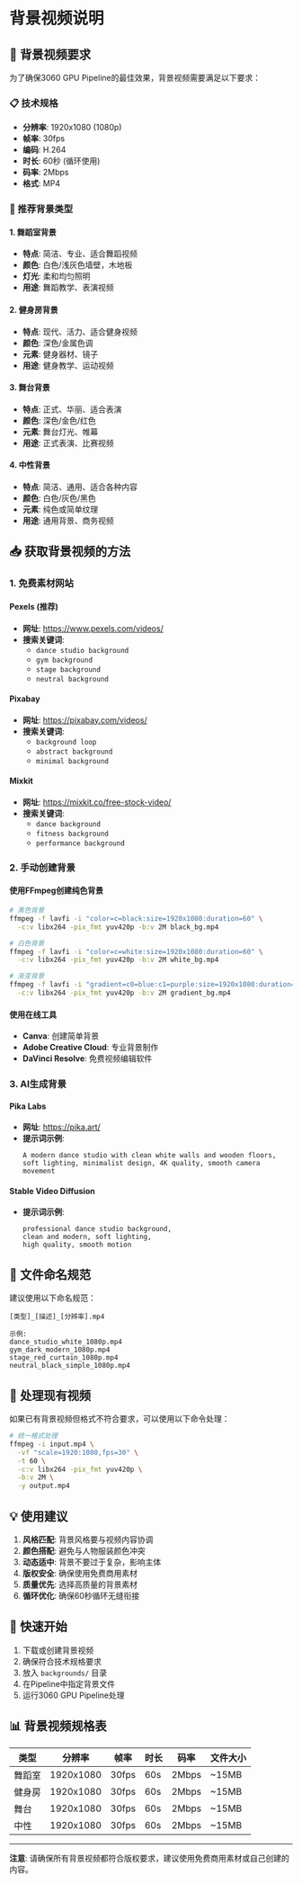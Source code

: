 # 背景视频说明

## 🎨 背景视频要求

为了确保3060 GPU Pipeline的最佳效果，背景视频需要满足以下要求：

### 📋 技术规格
- **分辨率**: 1920x1080 (1080p)
- **帧率**: 30fps
- **编码**: H.264
- **时长**: 60秒 (循环使用)
- **码率**: 2Mbps
- **格式**: MP4

### 🎯 推荐背景类型

#### 1. 舞蹈室背景
- **特点**: 简洁、专业、适合舞蹈视频
- **颜色**: 白色/浅灰色墙壁，木地板
- **灯光**: 柔和均匀照明
- **用途**: 舞蹈教学、表演视频

#### 2. 健身房背景
- **特点**: 现代、活力、适合健身视频
- **颜色**: 深色/金属色调
- **元素**: 健身器材、镜子
- **用途**: 健身教学、运动视频

#### 3. 舞台背景
- **特点**: 正式、华丽、适合表演
- **颜色**: 深色/金色/红色
- **元素**: 舞台灯光、帷幕
- **用途**: 正式表演、比赛视频

#### 4. 中性背景
- **特点**: 简洁、通用、适合各种内容
- **颜色**: 白色/灰色/黑色
- **元素**: 纯色或简单纹理
- **用途**: 通用背景、商务视频

## 📥 获取背景视频的方法

### 1. 免费素材网站

#### Pexels (推荐)
- **网址**: https://www.pexels.com/videos/
- **搜索关键词**: 
  - `dance studio background`
  - `gym background`
  - `stage background`
  - `neutral background`

#### Pixabay
- **网址**: https://pixabay.com/videos/
- **搜索关键词**:
  - `background loop`
  - `abstract background`
  - `minimal background`

#### Mixkit
- **网址**: https://mixkit.co/free-stock-video/
- **搜索关键词**:
  - `dance background`
  - `fitness background`
  - `performance background`

### 2. 手动创建背景

#### 使用FFmpeg创建纯色背景
```bash
# 黑色背景
ffmpeg -f lavfi -i "color=c=black:size=1920x1080:duration=60" \
  -c:v libx264 -pix_fmt yuv420p -b:v 2M black_bg.mp4

# 白色背景
ffmpeg -f lavfi -i "color=c=white:size=1920x1080:duration=60" \
  -c:v libx264 -pix_fmt yuv420p -b:v 2M white_bg.mp4

# 渐变背景
ffmpeg -f lavfi -i "gradient=c0=blue:c1=purple:size=1920x1080:duration=60" \
  -c:v libx264 -pix_fmt yuv420p -b:v 2M gradient_bg.mp4
```

#### 使用在线工具
- **Canva**: 创建简单背景
- **Adobe Creative Cloud**: 专业背景制作
- **DaVinci Resolve**: 免费视频编辑软件

### 3. AI生成背景

#### Pika Labs
- **网址**: https://pika.art/
- **提示词示例**:
  ```
  A modern dance studio with clean white walls and wooden floors, 
  soft lighting, minimalist design, 4K quality, smooth camera movement
  ```

#### Stable Video Diffusion
- **提示词示例**:
  ```
  professional dance studio background, 
  clean and modern, soft lighting, 
  high quality, smooth motion
  ```

## 📁 文件命名规范

建议使用以下命名规范：

```
[类型]_[描述]_[分辨率].mp4

示例:
dance_studio_white_1080p.mp4
gym_dark_modern_1080p.mp4
stage_red_curtain_1080p.mp4
neutral_black_simple_1080p.mp4
```

## 🔧 处理现有视频

如果已有背景视频但格式不符合要求，可以使用以下命令处理：

```bash
# 统一格式处理
ffmpeg -i input.mp4 \
  -vf "scale=1920:1080,fps=30" \
  -t 60 \
  -c:v libx264 -pix_fmt yuv420p \
  -b:v 2M \
  -y output.mp4
```

## 💡 使用建议

1. **风格匹配**: 背景风格要与视频内容协调
2. **颜色搭配**: 避免与人物服装颜色冲突
3. **动态适中**: 背景不要过于复杂，影响主体
4. **版权安全**: 确保使用免费商用素材
5. **质量优先**: 选择高质量的背景素材
6. **循环优化**: 确保60秒循环无缝衔接

## 🚀 快速开始

1. 下载或创建背景视频
2. 确保符合技术规格要求
3. 放入 `backgrounds/` 目录
4. 在Pipeline中指定背景文件
5. 运行3060 GPU Pipeline处理

## 📊 背景视频规格表

| 类型 | 分辨率 | 帧率 | 时长 | 码率 | 文件大小 |
|------|--------|------|------|------|----------|
| 舞蹈室 | 1920x1080 | 30fps | 60s | 2Mbps | ~15MB |
| 健身房 | 1920x1080 | 30fps | 60s | 2Mbps | ~15MB |
| 舞台 | 1920x1080 | 30fps | 60s | 2Mbps | ~15MB |
| 中性 | 1920x1080 | 30fps | 60s | 2Mbps | ~15MB |

---

**注意**: 请确保所有背景视频都符合版权要求，建议使用免费商用素材或自己创建的内容。
